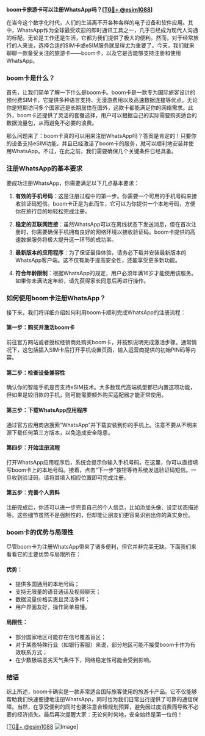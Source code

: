 **boom卡旅游卡可以注册WhatsApp吗？[[TG💪+ @esim1088](https://t.me/s/esim1088)]**

在当今这个数字化时代，人们的生活离不开各种各样的电子设备和软件应用。其中，WhatsApp作为全球最受欢迎的即时通讯工具之一，几乎已经成为现代人沟通的标配。无论是工作还是生活，它都为我们提供了极大的便利。然而，对于经常旅行的人来说，选择合适的SIM卡或eSIM服务就显得尤为重要了。今天，我们就来聊聊一款备受关注的旅游卡——boom卡，以及它是否能够支持注册和使用WhatsApp。

### boom卡是什么？

首先，让我们简单了解一下什么是boom卡。boom卡是一款专为国际旅客设计的预付费SIM卡，它提供多种语言支持、无漫游费用以及高速数据连接等优点。无论你是短期访问多个国家还是长期居住在国外，这款卡都能满足你的网络需求。此外，boom卡还提供了灵活的套餐选择，用户可以根据自己的实际需要购买适合的数据流量包，从而避免不必要的浪费。

那么问题来了：boom卡真的可以用来注册WhatsApp吗？答案是肯定的！只要你的设备支持eSIM功能，并且已经激活了boom卡的服务，就可以顺利地安装并使用WhatsApp。不过，在此之前，我们需要确保几个关键条件已经具备。

### 注册WhatsApp的基本要求

要成功注册WhatsApp，你需要满足以下几点基本要求：

1. **有效的手机号码**：这是注册过程中的第一步。你需要一个可用的手机号码来接收验证码短信。boom卡正是为此而生，它可以为你提供一个本地号码，方便你在旅行目的地轻松完成注册。

2. **稳定的互联网连接**：虽然WhatsApp可以在离线状态下发送消息，但在首次注册时，你需要确保手机拥有良好的网络环境以接收验证码。boom卡提供的高速数据服务将极大提升这一环节的成功率。

3. **最新版本的应用程序**：为了保证最佳体验，请务必下载并安装最新版本的WhatsApp客户端。这不仅有助于提高安全性，还能享受更多新功能。

4. **符合年龄限制**：根据WhatsApp的规定，用户必须年满16岁才能使用该服务。如果你未满法定年龄，请先获得家长同意后再进行操作。

### 如何使用boom卡注册WhatsApp？

接下来，我们将详细介绍如何利用boom卡顺利完成WhatsApp的注册流程：

#### 第一步：购买并激活boom卡
前往官方网站或者授权经销商处购买boom卡，并按照说明完成激活步骤。通常情况下，这包括插入SIM卡后打开手机设置页面，输入运营商提供的初始PIN码等内容。

#### 第二步：检查设备兼容性
确认你的智能手机是否支持eSIM技术。大多数现代高端机型都已内置这项功能，但如果是较旧款的手机，则可能需要额外购买适配器才能正常使用。

#### 第三步：下载WhatsApp应用程序
通过官方应用商店搜索“WhatsApp”并下载安装到你的手机上。注意不要从不明来源下载任何第三方版本，以免造成安全隐患。

#### 第四步：开始注册流程
打开WhatsApp应用程序后，系统会提示你输入手机号码。在这里，你可以直接填写boom卡上的本地号码。接着，点击“下一步”按钮等待系统发送验证码短信。一旦收到验证码，请将其填入相应位置即可完成注册。

#### 第五步：完善个人资料
注册完成后，你还可以进一步完善自己的个人信息，比如添加头像、设定状态描述等。这些细节虽然不是强制性的，但却能让朋友们更容易识别出你的真实身份。

### boom卡的优势与局限性

尽管boom卡为注册WhatsApp带来了诸多便利，但它并非完美无缺。下面我们来看看它的主要优势与局限所在：

#### 优势：
- 提供多国通用的本地号码；
- 支持无限量的语音通话及视频聊天；
- 数据流量价格实惠且灵活多样；
- 用户界面友好，操作简单易懂。

#### 局限性：
- 部分国家地区可能存在信号覆盖盲区；
- 对于某些特殊行业（如银行客服）来说，部分地区可能不接受boom卡作为有效联系方式；
- 在少数极端恶劣天气条件下，网络稳定性可能会受到影响。

### 结语

综上所述，boom卡确实是一款非常适合国际旅客使用的旅游卡产品。它不仅能够帮助我们快速便捷地注册WhatsApp，同时也为我们日常出行提供了可靠的通信保障。当然，在享受便利的同时也要注意合理规划预算，避免因过度消费而导致不必要的经济损失。最后再次提醒大家：无论何时何地，安全始终是第一位的！

[[TG💪+ @esim1088](https://t.me/s/esim1088) ![Image](https://i.postimg.cc/4NQfJmqS/Snipaste-2025-05-13-00-14-12.png)]